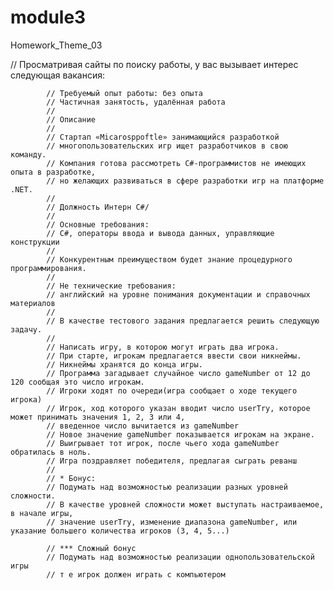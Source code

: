 # module3
Homework_Theme_03

 // Просматривая сайты по поиску работы, у вас вызывает интерес следующая вакансия:

            // Требуемый опыт работы: без опыта
            // Частичная занятость, удалённая работа
            //
            // Описание 
            //
            // Стартап «Micarosppoftle» занимающийся разработкой
            // многопользовательских игр ищет разработчиков в свою команду.
            // Компания готова рассмотреть C#-программистов не имеющих опыта в разработке, 
            // но желающих развиваться в сфере разработки игр на платформе .NET.
            //
            // Должность Интерн C#/
            //
            // Основные требования:
            // C#, операторы ввода и вывода данных, управляющие конструкции 
            // 
            // Конкурентным преимуществом будет знание процедурного программирования.
            //
            // Не технические требования: 
            // английский на уровне понимания документации и справочных материалов
            //
            // В качестве тестового задания предлагается решить следующую задачу.
            //
            // Написать игру, в которою могут играть два игрока.
            // При старте, игрокам предлагается ввести свои никнеймы.
            // Никнеймы хранятся до конца игры.
            // Программа загадывает случайное число gameNumber от 12 до 120 сообщая это число игрокам.
            // Игроки ходят по очереди(игра сообщает о ходе текущего игрока)
            // Игрок, ход которого указан вводит число userTry, которое может принимать значения 1, 2, 3 или 4,
            // введенное число вычитается из gameNumber
            // Новое значение gameNumber показывается игрокам на экране.
            // Выигрывает тот игрок, после чьего хода gameNumber обратилась в ноль.
            // Игра поздравляет победителя, предлагая сыграть реванш
            // 
            // * Бонус:
            // Подумать над возможностью реализации разных уровней сложности.
            // В качестве уровней сложности может выступать настраиваемое, в начале игры,
            // значение userTry, изменение диапазона gameNumber, или указание большего количества игроков (3, 4, 5...)

            // *** Сложный бонус
            // Подумать над возможностью реализации однопользовательской игры
            // т е игрок должен играть с компьютером

